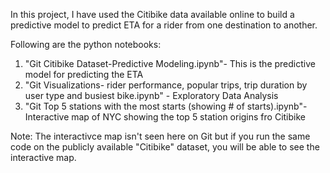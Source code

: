 In this project, I have used the Citibike data available online to build a predictive model to predict ETA for a rider from one destination to another.

Following are the python notebooks:
1. "Git Citibike Dataset-Predictive Modeling.ipynb"- This is the predictive model for predicting the ETA
2. "Git Visualizations- rider performance, popular trips, trip duration by user type and busiest bike.ipynb" - Exploratory Data Analysis
3. "Git Top 5 stations with the most starts (showing # of starts).ipynb"- Interactive map of NYC showing the top 5 station origins fro Citibike

Note: The interactivce map isn't seen here on Git but if you run the same code on the publicly available "Citibike" dataset, you will be able to see the interactive map.  
